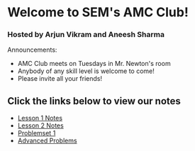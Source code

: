 # Welcome to SEM's AMC Club!

### Hosted by Arjun Vikram and Aneesh Sharma



Announcements:

- AMC Club meets on Tuesdays in Mr. Newton's room
- Anybody of any skill level is welcome to come!
- Please invite all your friends!



## Click the links below to view our notes

- [Lesson 1 Notes](Week1.pdf)
- [Lesson 2 Notes](Week2.pdf)
- [Problemset 1](Problemset1.pdf)
- [Advanced Problems](Week2Advanced.pdf)

